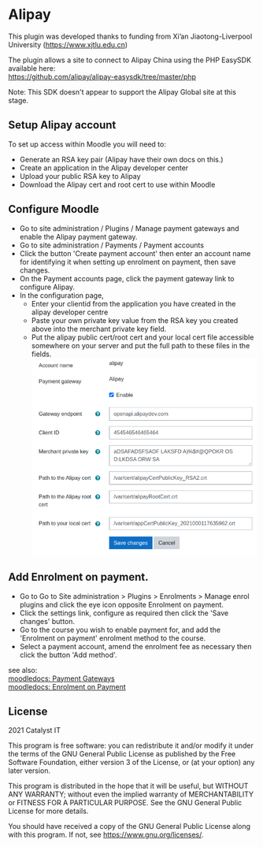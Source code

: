 # Alipay  #

This plugin was developed thanks to funding from Xi’an Jiaotong-Liverpool University (https://www.xjtlu.edu.cn)

The plugin allows a site to connect to Alipay China using the PHP EasySDK available here:  
https://github.com/alipay/alipay-easysdk/tree/master/php  
  
Note: This SDK doesn't appear to support the Alipay Global site at this stage.

## Setup Alipay account ##
To set up access within Moodle you will need to:
* Generate an RSA key pair (Alipay have their own docs on this.)
* Create an application in the Alipay developer center
* Upload your public RSA key to Alipay 
* Download the Alipay cert and root cert to use within Moodle

## Configure Moodle
* Go to site administration / Plugins / Manage payment gateways and enable the Alipay payment gateway.
* Go to site administration / Payments / Payment accounts
* Click the button 'Create payment account' then enter an account name for identifying it when setting up enrolment on payment, then save changes.
* On the Payment accounts page, click the payment gateway link to configure Alipay.
* In the configuration page, 
    * Enter your clientid from the application you have created in the alipay developer centre
    * Paste your own private key value from the RSA key you created above into the merchant private key field.
    * Put the alipay public cert/root cert and your local cert file accessible somewhere on your server and put the full path to these files in the fields.
      ![Alipay config](pix/alipayconfigexample.png)
      
## Add Enrolment on payment.
* Go to Go to Site administration > Plugins > Enrolments > Manage enrol plugins and click the eye icon opposite Enrolment on payment.
* Click the settings link, configure as required then click the 'Save changes' button.
* Go to the course you wish to enable payment for, and add the 'Enrolment on payment' enrolment method to the course.
* Select a payment account, amend the enrolment fee as necessary then click the button 'Add method'.

see also:  
[moodledocs: Payment Gateways](https://docs.moodle.org/en/Payment_gateways)  
[moodledocs: Enrolment on Payment](https://docs.moodle.org/en/Enrolment_on_payment)

## License ##

2021 Catalyst IT

This program is free software: you can redistribute it and/or modify it under
the terms of the GNU General Public License as published by the Free Software
Foundation, either version 3 of the License, or (at your option) any later
version.

This program is distributed in the hope that it will be useful, but WITHOUT ANY
WARRANTY; without even the implied warranty of MERCHANTABILITY or FITNESS FOR A
PARTICULAR PURPOSE.  See the GNU General Public License for more details.

You should have received a copy of the GNU General Public License along with
this program.  If not, see <https://www.gnu.org/licenses/>.

